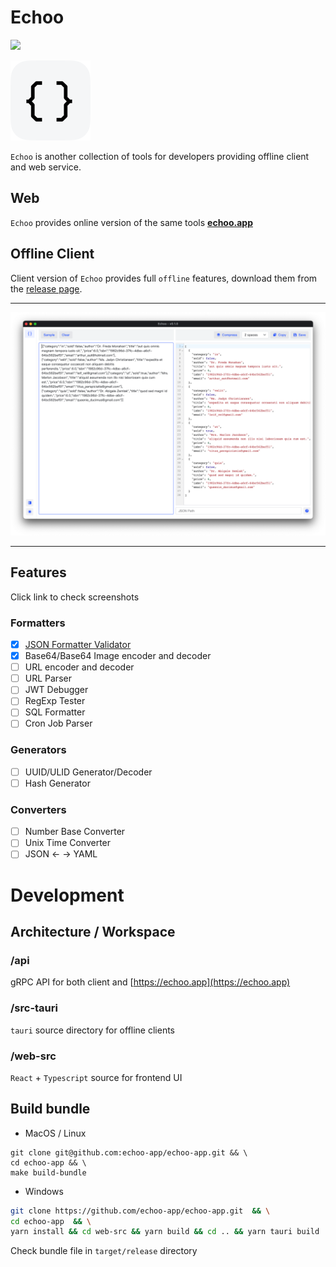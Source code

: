# Echoo

![](https://img.shields.io/github/release/echoo-app/echoo-app.svg?style=flat-square)

![](src-tauri/icons/128x128.png)

`Echoo` is another collection of tools for developers providing offline client and web service.

## Web

`Echoo` provides online version of the same tools **[echoo.app](https://echoo.app)**

## Offline Client

Client version of `Echoo` provides full `offline` features, download them from
the [release page](https://github.com/echoo-app/echoo-app/releases).

----

![](docs/json-1.png)

-----

## Features

Click link to check screenshots

### Formatters

- [x] [JSON Formatter Validator](docs/json-formatter.md)
- [x] Base64/Base64 Image encoder and decoder
- [ ] URL encoder and decoder
- [ ] URL Parser
- [ ] JWT Debugger
- [ ] RegExp Tester
- [ ] SQL Formatter
- [ ] Cron Job Parser

### Generators

- [ ] UUID/ULID Generator/Decoder
- [ ] Hash Generator

### Converters

- [ ] Number Base Converter
- [ ] Unix Time Converter
- [ ] JSON <- -> YAML

# Development

## Architecture / Workspace

### /api

gRPC API for both client and [https://echoo.app](https://echoo.app)

### /src-tauri

`tauri` source directory for offline clients

### /web-src

`React` + `Typescript` source for frontend UI

## Build bundle

- MacOS / Linux

```shell
git clone git@github.com:echoo-app/echoo-app.git && \
cd echoo-app && \
make build-bundle
```

- Windows

```bash
git clone https://github.com/echoo-app/echoo-app.git  && \
cd echoo-app  && \
yarn install && cd web-src && yarn build && cd .. && yarn tauri build
```

Check bundle file in `target/release` directory
